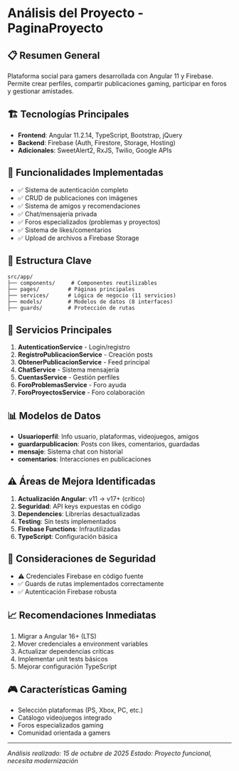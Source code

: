 # Análisis del Proyecto - PaginaProyecto

## 📋 Resumen General
Plataforma social para gamers desarrollada con Angular 11 y Firebase. Permite crear perfiles, compartir publicaciones gaming, participar en foros y gestionar amistades.

## 🏗️ Tecnologías Principales
- **Frontend**: Angular 11.2.14, TypeScript, Bootstrap, jQuery
- **Backend**: Firebase (Auth, Firestore, Storage, Hosting)
- **Adicionales**: SweetAlert2, RxJS, Twilio, Google APIs

## 🎯 Funcionalidades Implementadas
- ✅ Sistema de autenticación completo
- ✅ CRUD de publicaciones con imágenes
- ✅ Sistema de amigos y recomendaciones
- ✅ Chat/mensajería privada
- ✅ Foros especializados (problemas y proyectos)
- ✅ Sistema de likes/comentarios
- ✅ Upload de archivos a Firebase Storage

## 📁 Estructura Clave
```
src/app/
├── components/     # Componentes reutilizables
├── pages/         # Páginas principales
├── services/      # Lógica de negocio (11 servicios)
├── models/        # Modelos de datos (8 interfaces)
├── guards/        # Protección de rutas
```

## 🔧 Servicios Principales
1. **AutenticationService** - Login/registro
2. **RegistroPublicacionService** - Creación posts
3. **ObtenerPublicacionService** - Feed principal
4. **ChatService** - Sistema mensajería
5. **CuentasService** - Gestión perfiles
6. **ForoProblemasService** - Foro ayuda
7. **ForoProyectosService** - Foro colaboración

## 📊 Modelos de Datos
- **Usuarioperfil**: Info usuario, plataformas, videojuegos, amigos
- **guardarpublicacion**: Posts con likes, comentarios, guardadas
- **mensaje**: Sistema chat con historial
- **comentarios**: Interacciones en publicaciones

## ⚠️ Áreas de Mejora Identificadas
1. **Actualización Angular**: v11 → v17+ (crítico)
2. **Seguridad**: API keys expuestas en código
3. **Dependencies**: Librerías desactualizadas
4. **Testing**: Sin tests implementados
5. **Firebase Functions**: Infrautilizadas
6. **TypeScript**: Configuración básica

## 🔐 Consideraciones de Seguridad
- ⚠️ Credenciales Firebase en código fuente
- ✅ Guards de rutas implementados correctamente
- ✅ Autenticación Firebase robusta

## 📈 Recomendaciones Inmediatas
1. Migrar a Angular 16+ (LTS)
2. Mover credenciales a environment variables
3. Actualizar dependencias críticas
4. Implementar unit tests básicos
5. Mejorar configuración TypeScript

## 🎮 Características Gaming
- Selección plataformas (PS, Xbox, PC, etc.)
- Catálogo videojuegos integrado
- Foros especializados gaming
- Comunidad orientada a gamers

---
*Análisis realizado: 15 de octubre de 2025*
*Estado: Proyecto funcional, necesita modernización*